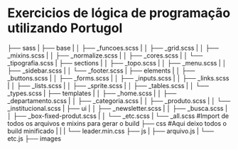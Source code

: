 # Exercicios de lógica de programação utilizando Portugol
 ├── sass
  |  ├── base
  |  │   ├── _funcoes.scss
  |  │   ├── _grid.scss
  |  │   ├── _mixins.scss
  |  │   ├── _normalize.scss
  |  │   ├── _cores.scss
  |  │   └── _tipografia.scss
  |  ├── sections
  |  │   ├── _topo.scss
  |  │   ├── _menu.scss
  |  │   ├── _sidebar.scss
  |  │   └── _footer.scss
  |  ├── elements
  |  │   ├── _buttons.scss
  |  │   ├── _forms.scss
  |  │   ├── _inputs.scss
  |  │   ├── _links.scss
  |  │   ├── _lists.scss
  |  │   ├── _sprite.scss
  |  │   ├── _tables.scss
  |  │   └── _types.scss
  |  ├── templates
  |  │   ├── _home.scss
  |  │   ├── _departamento.scss
  |  │   ├── _categoria.scss
  |  │   ├── _produto.scss
  |  │   └── _institucional.scss
  |  ├── ui
  |  │   ├── _newsletter.scss
  |  │   ├── _busca.scss
  |  │   ├── _box-fixed-produt.scss
  |  │   └── _etc.scss
  |  └── _all.scss #Import de todos os arquivos e mixins para gerar o build
  ├── css #Aqui deixo todos o build minificado
  |   |
  |   └── leader.min.css
  ├── js
  |   ├── arquivo.js
  |   └── etc.js
  ├── images
